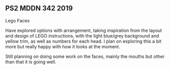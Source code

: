 ## PS2 MDDN 342 2019

Lego Faces

Have explored options with arrangement, taking inspiration from the layout and design of LEGO instructions, with the light blue/grey background and yellow trim, as well as numbers for each head. I plan on exploring this a bit more but really happy with how it looks at the moment.

Still planning on doing some work on the faces, mainly the mouths but other than that it is going well.